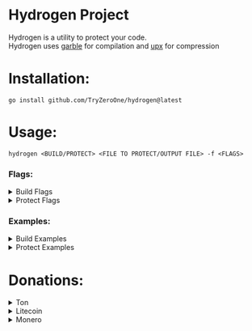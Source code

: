 # Hydrogen Project

Hydrogen is a utility to protect your code.  
Hydrogen uses [garble](https://github.com/burrowers/garble) for compilation and [upx](https://github.com/upx/upx) for compression


# Installation:
```
go install github.com/TryZeroOne/hydrogen@latest
```

# Usage:
```
hydrogen <BUILD/PROTECT> <FILE TO PROTECT/OUTPUT FILE> -f <FLAGS>
```

### Flags:

<details><summary>Build Flags</summary>

```
  o   Obfuscate files                   
  j   Junk code                         
  g   Garbage                        
  p   Custom entry point
  c   Compress
  e   Encrypt
```

</details>

<details><summary>Protect Flags</summary>

```
  c   Compress
  e   Encrypt
  g   Garbage
```

</details>

### Examples:

<details><summary>Build Examples</summary>

```
hydrogen build build.exe
hydrogen build build.exe -f jgc
```

</details>

<details><summary>Protect Examples</summary>

```
hydrogen protect f.bin	
hydrogen protect f.bin -f cg
```

</details>


# Donations:
<details><summary>Ton</summary>
EQAmUr0NqEz6nnfUc2GeeGbUhOmd7Wh1zvIVQWWdj_MN6wlY

</details>
<details><summary>Litecoin</summary>
LMtj3jCFjgvDSCP1jqoE5AdbSbSevVxRJg
</details>
<details><summary>Monero</summary> 
429o1bxqyhs83hozpwbEZJitPcX8W73Nz86YRvyiWFkHAfnMk2ZA1VjeNnduKLKcFw45U2VAsQTFs7S5Ac1E16roKhnP777

</details>
